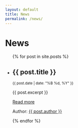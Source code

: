 ```yaml
---
layout: default
title: News
permalink: /news/
---
```


<h1>News</h1>
<ul class="timeline">
  {% for post in site.posts %}
  <li>
    <div class="timeline-item">
      <h2>{{ post.title }}</h2>
      <p><small>{{ post.date | date: "%B %d, %Y" }}</small></p>
      <p>{{ post.excerpt }}</p>
      <a href="{{ post.url }}">Read more</a>
      <p>Author: <a href="{{ site.baseurl }}/authors/{{ post.author }}">{{ post.author }}</a></p>
    </div>
  </li>
  {% endfor %}
</ul>

